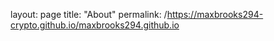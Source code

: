 layout: page
title: "About"
permalink: /https://maxbrooks294-crypto.github.io/maxbrooks294.github.io
